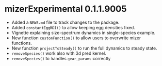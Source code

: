 # mizerExperimental 0.1.1.9005

* Added a `NEWS.md` file to track changes to the package.
* Added `constantEggRDI()` to allow keeping egg densities fixed.
* Vignette explaining size-spectrum dynamics in single-species example.
* New function `customFunction()` to allow users to overwrite mizer functions.
* New function `projectToSteady()` to run the full dynamics to steady state.
* `removeSpecies()` work also with 3d pred kernel.
* `removeSpecies()` to handles `gear_params` correctly
